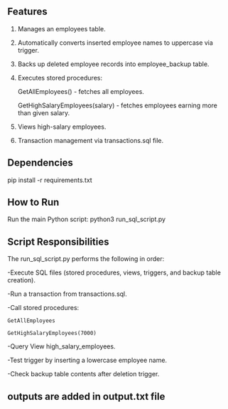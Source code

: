 ## Features

1. Manages an employees table.

2. Automatically converts inserted employee names to uppercase via trigger.

3. Backs up deleted employee records into employee_backup table.

4. Executes stored procedures:

    GetAllEmployees() - fetches all employees.

    GetHighSalaryEmployees(salary) - fetches employees earning more than given salary.

5. Views high-salary employees.

6. Transaction management via transactions.sql file.


## Dependencies

pip install -r requirements.txt


## How to Run

Run the main Python script:  python3 run_sql_script.py


## Script Responsibilities

The run_sql_script.py performs the following in order:

-Execute SQL files (stored procedures, views, triggers, and backup table creation).

-Run a transaction from transactions.sql.

-Call stored procedures:

    GetAllEmployees

    GetHighSalaryEmployees(7000)

-Query View high_salary_employees.

-Test trigger by inserting a lowercase employee name.

-Check backup table contents after deletion trigger.

## outputs are added in output.txt file